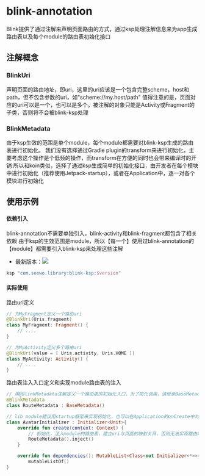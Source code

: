 # blink-annotation

Blink提供了通过注解来声明页面路由的方式，通过ksp处理注解信息来为app生成路由表以及每个module的路由表初始化接口

## 注解概念

### BlinkUri

声明页面的路由地址，即uri，这里的uri应该是一个包含完整scheme，host和path，但不包含参数的uri，如"scheme://my.host/path"
值得注意的是，页面对应的uri可以是一个，也可以是多个。被注解的对象只能是Activity或Fragment的子类，否则将不会被blink-ksp处理

### BlinkMetadata

由于ksp生效的范围是单个module，每个module都需要对blink-ksp生成的路由表进行初始化。
我们没有选择通过Gradle plugin的transform来进行初始化，主要考虑这个操作是个低频的操作，而transform在方便的同时也会带来编译时的开销
所以和koin类似，选择了通过ksp生成简单的初始化接口，由开发者在每个模块中进行初始化（推荐使用Jetpack-startup），或者在Application中，逐一对各个模块进行初始化

## 使用示例

#### 依赖引入

blink-annotation不需要单独引入，blink-activity和blink-fragment都包含了相关依赖
由于ksp的生效范围是module，所以【每一个】使用过blink-annotation的【module】都需要引入blink-ksp来处理这些注解

- 最新版本：[![](https://jitpack.io/v/robin8yeung/Blink.svg)](https://jitpack.io/#robin8yeung/Blink)

```groovy
ksp "com.seewo.library:blink-ksp:$version"
```

#### 实际使用

路由uri定义

```kotlin
// 为MyFragment定义一个路由uri
@BlinkUri(Uris.fragment)
class MyFragment: Fragment() {
    // ....
}

// 为MyActivity定义多个路由uri
@BlinkUri(value = [ Uris.activity, Uris.HOME ])
class MyActivity: Activity() {
    // ....
}
```

路由表注入入口定义和实现module路由表的注入

```kotlin
// 用@BlinkMetadata注解定义一个路由表的初始化入口，为了简化调用，请继承BaseMetadata
@BlinkMetadata
class RouteMetadata : BaseMetadata()

// lib module建议用startup框架来实现初始化，也可以在Application的onCreate中对所有模块的BaseMetadata子类进行初始化调用
class AvatarInitializer : Initializer<Unit>{
    override fun create(context: Context) {
        // 初始化，注入module的路由表，建立uri与页面的映射关系，否则无法实现路由跳转
        RouteMetadata().inject()
    }

    override fun dependencies(): MutableList<Class<out Initializer<*>>> =
        mutableListOf()
}
```